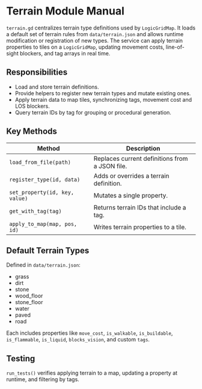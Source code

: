 # Terrain Module Manual

`terrain.gd` centralizes terrain type definitions used by `LogicGridMap`.
It loads a default set of terrain rules from `data/terrain.json` and allows
runtime modification or registration of new types. The service can apply
terrain properties to tiles on a `LogicGridMap`, updating movement costs,
line-of-sight blockers, and tag arrays in real time.

## Responsibilities

- Load and store terrain definitions.
- Provide helpers to register new terrain types and mutate existing ones.
- Apply terrain data to map tiles, synchronizing tags, movement cost and
  LOS blockers.
- Query terrain IDs by tag for grouping or procedural generation.

## Key Methods

| Method | Description |
|-------|-------------|
| `load_from_file(path)` | Replaces current definitions from a JSON file. |
| `register_type(id, data)` | Adds or overrides a terrain definition. |
| `set_property(id, key, value)` | Mutates a single property. |
| `get_with_tag(tag)` | Returns terrain IDs that include a tag. |
| `apply_to_map(map, pos, id)` | Writes terrain properties to a tile. |

## Default Terrain Types

Defined in `data/terrain.json`:
- grass
- dirt
- stone
- wood_floor
- stone_floor
- water
- paved
- road

Each includes properties like `move_cost`, `is_walkable`, `is_buildable`,
`is_flammable`, `is_liquid`, `blocks_vision`, and custom `tags`.

## Testing

`run_tests()` verifies applying terrain to a map, updating a property at
runtime, and filtering by tags.
